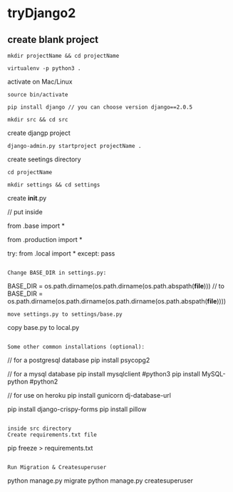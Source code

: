 # tryDjango2

## create blank project

```
mkdir projectName && cd projectName
```

```
virtualenv -p python3 .
```

activate on Mac/Linux

```
source bin/activate
```

```
pip install django // you can choose version django==2.0.5

```

```
mkdir src && cd src 
```

create djangp project

```
django-admin.py startproject projectName . 
```
create seetings directory
```
cd projectName
```

```
mkdir settings && cd settings
```
create __init__.py

// put inside

from .base import *

from .production import *

try:
   from .local import *
except:
   pass
```

Change BASE_DIR in settings.py:
```
BASE_DIR = os.path.dirname(os.path.dirname(os.path.abspath(__file__)))
// to
BASE_DIR = os.path.dirname(os.path.dirname(os.path.dirname(os.path.abspath(__file__))))
```
move settings.py to settings/base.py
```
copy base.py to local.py
```

Some other common installations (optional):
```
// for a postgresql database
pip install psycopg2

// for a mysql database
pip install mysqlclient #python3
pip install MySQL-python #python2

// for use on heroku
pip install gunicorn dj-database-url

pip install django-crispy-forms
pip install pillow
```

inside src directory
Create requirements.txt file
```
pip freeze > requirements.txt
```

Run Migration & Createsuperuser
```
python manage.py migrate
python manage.py createsuperuser
```

